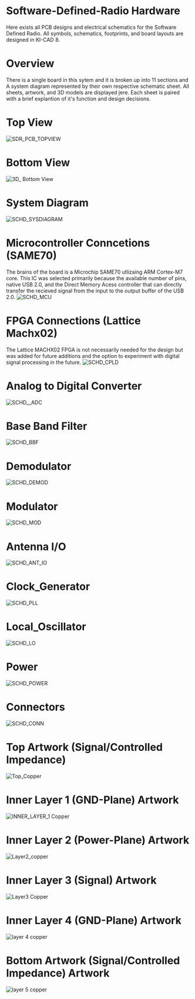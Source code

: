 # Software-Defined-Radio Hardware
Here exists all PCB designs and electrical schematics for the Software Defined Radio. All symbols, schematics, footprints, and board layouts are designed in KI-CAD 8. 

# Overview

There is a single board in this sytem and it is broken up into 11 sections and A system diagram represented by their own respective schematic sheet. All sheets, artwork, and 3D models are displayed jere. Each sheet is paired with a brief explantion of it's function and design decisions.

# Top View
![SDR_PCB_TOPVIEW](https://github.com/user-attachments/assets/45ce893a-79f1-4a8d-bc1a-d4067f322ca8)

# Bottom View
![3D_ Bottom View](https://github.com/user-attachments/assets/ebf63a86-f803-459b-bbec-5217f04d7bfe)

# System Diagram
![SCHD_SYSDIAGRAM](https://github.com/user-attachments/assets/809b9ce8-3c4f-49c9-9a16-8345289737f5)

# Microcontroller Conncetions (SAME70)
The brains of the board is a Microchip SAME70 utlizaing ARM Cortex-M7 core. This IC was selected primarily because the available number of pins, native USB 2.0, and the Direct Memory Acess controller that can directly transfer the recieved signal from the input to the output buffer of the USB 2.0.
![SCHD_MCU](https://github.com/user-attachments/assets/1f876db1-ee9f-4488-8ea0-78eb6cae11c3)

# FPGA Connections (Lattice Machx02)
 The Lattice MACHX02 FPGA is not necessarily needed for the design but was added for future additions and the option to experiment with digital signal processing in the future. 
![SCHD_CPLD](https://github.com/user-attachments/assets/abe879bc-96c3-4bec-82a9-3dbc410a7d3e)

# Analog to Digital Converter 
![SCHD__ADC](https://github.com/user-attachments/assets/568a1607-430a-4cd3-b198-d7dc0347af2b)

# Base Band Filter
![SCHD_BBF](https://github.com/user-attachments/assets/5fe0f32a-5170-43e8-ab77-7528e1b5684f)

# Demodulator
![SCHD_DEMOD](https://github.com/user-attachments/assets/6854fbb7-ecf3-4fe4-b5a9-9713c1368882)

# Modulator
![SCHD_MOD](https://github.com/user-attachments/assets/33294671-da79-4f47-ab49-d9767ca30aba)

# Antenna I/O
![SCHD_ANT_IO](https://github.com/user-attachments/assets/0eab936b-f169-4f99-8dfc-42bcee9b4384)

# Clock_Generator
![SCHD_PLL](https://github.com/user-attachments/assets/1ff74f63-613c-4c41-b7e4-afda4df0f3d4)

# Local_Oscillator
![SCHD_LO](https://github.com/user-attachments/assets/f4de715b-07e9-47b5-b34f-a634eecd64e2)

# Power
![SCHD_POWER](https://github.com/user-attachments/assets/024ffe9b-9e78-4349-b10d-61359dc97b14)

# Connectors
![SCHD_CONN](https://github.com/user-attachments/assets/b7892687-fd28-4de4-adc5-fad25b52007b)

# Top Artwork (Signal/Controlled Impedance)
![Top_Copper](https://github.com/user-attachments/assets/f4428ba7-071f-4757-94b9-859b01b3fbd4)

# Inner Layer 1 (GND-Plane) Artwork 
![INNER_LAYER_1 Copper](https://github.com/user-attachments/assets/12d94a30-3ffb-49c5-a393-f946eca4fc28)

# Inner Layer 2 (Power-Plane) Artwork 
![Layer2_copper](https://github.com/user-attachments/assets/03bc0722-e517-437e-826e-11d6e5b3f49e)

# Inner Layer 3 (Signal) Artwork 
![Layer3 Copper](https://github.com/user-attachments/assets/232a6136-68d7-4d53-b8e1-5b4c18cfcc2d)

# Inner Layer 4 (GND-Plane) Artwork 
![layer 4 copper](https://github.com/user-attachments/assets/e1814f8c-8912-4b33-b7e7-2c14564476c4)

# Bottom Artwork (Signal/Controlled Impedance) Artwork 
![layer 5 copper](https://github.com/user-attachments/assets/e92f21d0-b0d5-4b78-8aa9-94f62620a995)
